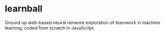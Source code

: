 # learnball
Ground up web-based neural network exploration of teamwork in machine learning, coded from scratch in JavaScript.
